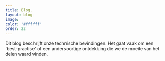 ```yaml
---
title: Blog.
layout: blog
image:
color: '#ffffff'
order: 22
---
```



Dit blog beschrijft onze technische bevindingen. Het gaat vaak om een 'best-practise' of een andersoortige ontdekking die we de moeite van het delen waard vinden.